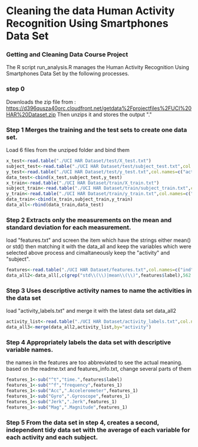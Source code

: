 # Cleaning the data Human Activity Recognition Using Smartphones Data Set 
### Getting and Cleaning Data Course Project

The R script run_analysis.R manages the Human Activity Recognition Using Smartphones Data Set by the following processes.

### step 0
  Downloads the zip file from :
  https://d396qusza40orc.cloudfront.net/getdata%2Fprojectfiles%2FUCI%20HAR%20Dataset.zip
Then unzips it and stores the output "."

### Step 1 Merges the training and the test sets to create one data set.
Load 6 files from the unziped folder and bind them
```R
x_test<-read.table("./UCI HAR Dataset/test/X_test.txt")
subject_test<-read.table("./UCI HAR Dataset/test/subject_test.txt",col.names =c("subject"))
y_test<-read.table("./UCI HAR Dataset/test/y_test.txt",col.names=c("activity"))
data_test<-cbind(x_test,subject_test,y_test)
x_train<-read.table("./UCI HAR Dataset/train/X_train.txt")
subject_train<-read.table("./UCI HAR Dataset/train/subject_train.txt",col.names =c("subject"))
y_train<-read.table("./UCI HAR Dataset/train/y_train.txt",col.names=c("activity"))
data_train<-cbind(x_train,subject_train,y_train)
data_all<-rbind(data_train,data_test)
```
### Step 2 Extracts only the measurements on the mean and standard deviation for each measurement.
load "features.txt" and screen the item which have the strings either mean() or std()
then matching it with the data_all and keep the variables which were selected above process and cimaltaneously keep the "activity" and "subject".
```R
features<-read.table("./UCI HAR Dataset/features.txt",col.names=c("ind","label"))
data_all2<-data_all[,c(grep("std\\(\\)|mean\\(\\)",features$label),562:563)]
```
### Step 3 Uses descriptive activity names to name the activities in the data set
load "activity_labels.txt" and merge it with the latest data set data_all2
```R
activity_list<-read.table("./UCI HAR Dataset/activity_labels.txt",col.names=c("activity","activity_label"))
data_all3<-merge(data_all2,activity_list,by="activity")
```

### Step 4 Appropriately labels the data set with descriptive variable names.
the names in the features are too abbreviated to see the actual meaning.
based on the readme.txt and features_info.txt, change several parts of them 
```R
features_1<-sub("^t","time.",features$label)
features_1<-sub("^f","frequency",features_1)
features_1<-sub("Acc",".Accelerometer",features_1)
features_1<-sub("Gyro",".Gyroscope",features_1)
features_1<-sub("Jerk",".Jerk",features_1)
features_1<-sub("Mag",".Magnitude",features_1)
```
### Step 5 From the data set in step 4, creates a second, independent tidy data set with the average of each variable for each activity and each subject.


